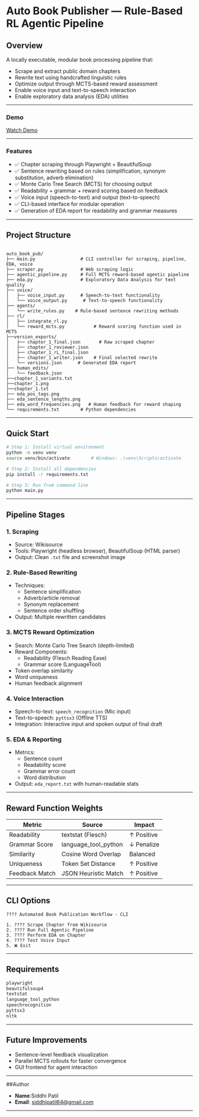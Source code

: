 #  Auto Book Publisher — Rule-Based RL Agentic Pipeline

## Overview
A locally executable, modular book processing pipeline that:
-  Scrape and extract public domain chapters
-  Rewrite text using handcrafted linguistic rules
-  Optimize output through MCTS-based reward assessment
-  Enable voice input and text-to-speech interaction
-  Enable exploratory data analysis (EDA) utilities

---

###  Demo
 [Watch Demo](https://drive.google.com/file/d/1DI2eMp8xOh0m-vu4wUQHgFmgXJjzThXE/view?usp=sharing)

---

###   Features

- ✅ Chapter scraping through Playwright + BeautifulSoup
- ✅ Sentence rewriting based on rules (simplification, synonym substitution, adverb elimination)
- ✅ Monte Carlo Tree Search (MCTS) for choosing output
- ✅ Readability + grammar + reward scoring based on feedback
- ✅ Voice input (speech-to-text) and output (text-to-speech)
- ✅ CLI-based interface for modular operation
- ✅ Generation of EDA report for readability and grammar measures

---

##  Project Structure

```

auto_book_pub/
├── main.py                 # CLI controller for scraping, pipeline, EDA, voice
├── scraper.py              # Web scraping logic
├── agentic_pipeline.py     # Full MCTS reward-based agentic pipeline
├── eda.py                  # Exploratory Data Analysis for text quality
├── voice/
│   ├── voice_input.py      # Speech-to-text functionality
│   └── voice_output.py      # Text-to-speech functionality
├── agents/
│   └── write_rules.py    # Rule-based sentence rewriting methods
├── rl/
│   ├── integrate_rl.py 
│   └── reward_mcts.py           # Reward scoring function used in MCTS
├──version_exports/
│   ├── chapter_1_final.json       # Raw scraped chapter
│   ├── chapter_1_reviewer.json
│   ├── chapter_1_rL_final.json
│   ├── chapter_1_writer.json    # Final selected rewrite
│   └── versions.json      # Generated EDA report
├── human_edits/
│   └── feedback.json
├──chapter_1_variants.txt
├──chapter_1.png
├──chapter_1.txt
├── eda_pos_tags.png
├── eda_sentence_lengths.png
├── eda_word_frequencies.png   # Human feedback for reward shaping
└── requirements.txt        # Python dependencies
```

---

##  Quick Start

```bash
# Step 1: Install virtual environment
python -m venv venv
source venv/bin/activate        # Windows: .\venv\Scripts\activate

# Step 2: Install all dependencies
pip install -r requirements.txt

# Step 3: Run from command line
python main.py
```

---

##  Pipeline Stages

### 1. Scraping
- Source: Wikisource
- Tools: Playwright (headless browser), BeautifulSoup (HTML parser)
- Output: Clean `.txt` file and screenshot image

### 2. Rule-Based Rewriting
- Techniques:
  - Sentence simplification
  - Adverb/article removal
  - Synonym replacement
  - Sentence order shuffling
- Output: Multiple rewritten candidates

### 3. MCTS Reward Optimization
- Search: Monte Carlo Tree Search (depth-limited)
- Reward Components:
  - Readability (Flesch Reading Ease)
  - Grammar score (LanguageTool)
- Token overlap similarity
- Word uniqueness
- Human feedback alignment

### 4. Voice Interaction
- Speech-to-text: `speech_recognition` (Mic input)
- Text-to-speech: `pyttsx3` (Offline TTS)
- Integration: Interactive input and spoken output of final draft

### 5. EDA & Reporting
- Metrics:
  - Sentence count
  - Readability score
  - Grammar error count
  - Word distribution
- Output: `eda_report.txt` with human-readable stats

--- 

##  Reward Function Weights

| Metric         | Source               | Impact  |
|----------------|----------------------|---------|
| Readability    | textstat (Flesch)    | ↑ Positive |
| Grammar Score  | language_tool_python | ↓ Penalize |
| Similarity     | Cosine Word Overlap  | Balanced |
| Uniqueness     | Token Set Distance   | ↑ Positive |
| Feedback Match | JSON Heuristic Match | ↑ Positive |

---

##  CLI Options

```
???? Automated Book Publication Workflow - CLI

1. ???? Scrape Chapter from Wikisource
2. ???? Run Full Agentic Pipeline
3. ???? Perform EDA on Chapter
4. ???? Test Voice Input
5. ❌ Exit
```

---

##  Requirements

```txt
playwright
beautifulsoup4
textstat
language_tool_python
speechrecognition
pyttsx3
nltk
```

---

## Future Improvements

- Sentence-level feedback visualization
- Parallel MCTS rollouts for faster convergence  
- GUI frontend for agent interaction  

---

##Author

- **Name**:Siddhi Patil 
- **Email**: siddhipatil64@gmail.com 
   

---
